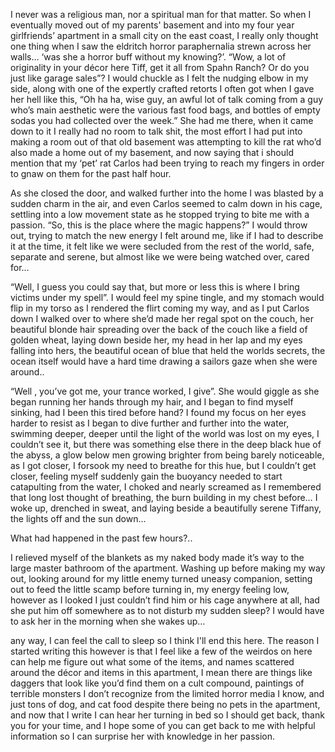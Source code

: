 I never was a religious man, nor a spiritual man for that matter. So when I eventually moved out of my parents' basement and into my four year girlfriends’ apartment in a small city on the east coast, I really only thought one thing when I saw the eldritch horror paraphernalia strewn across her walls… ‘was she a horror buff without my knowing?’. “Wow, a lot of originality in your décor here Tiff, get it all from Spahn Ranch? Or do you just like garage sales”? I would chuckle as I felt the nudging elbow in my side, along with one of the expertly crafted retorts I often got when I gave her hell like this, “Oh ha ha, wise guy, an awful lot of talk coming from a guy who’s main aesthetic were the various fast food bags, and bottles of empty sodas you had collected over the week.” She had me there, when it came down to it I really had no room to talk shit, the most effort I had put into making a room out of that old basement was attempting to kill the rat who’d also made a home out of my basement, and now saying that i should mention that my ‘pet’ rat Carlos had been trying to reach my fingers in order to gnaw on them for the past half hour.  

As she closed the door, and walked further into the home I was blasted by a sudden charm in the air, and even Carlos seemed to calm down in his cage, settling into a low movement state as he stopped trying to bite me with a passion. “So, this is the place where the magic happens?” I would throw out, trying to match the new energy I felt around me, like if I had to describe it at the time, it felt like we were secluded from the rest of the world, safe, separate and serene, but almost like we were being watched over, cared for…

   “Well, I guess you could say that, but more or less this is where I bring victims under my spell”. I would feel my spine tingle, and my stomach would flip in my torso as I rendered the flirt coming my way, and as I put Carlos down I walked over to where she’d made her regal spot on the couch, her beautiful blonde hair spreading over the back of the couch like a field of golden wheat, laying down beside her, my head in her lap and my eyes falling into hers, the beautiful ocean of blue that held the worlds secrets, the ocean itself would have a hard time drawing a sailors gaze when she were around..  

“Well , you’ve got me, your trance worked, I give”. She would giggle as she began running her hands through my hair, and I began to find myself sinking, had I been this tired before hand? I found my focus on her eyes harder to resist as I began to dive further and further into the water, swimming deeper, deeper until the light of the world was lost on my eyes, I couldn’t see it, but there was something else there in the deep black hue of the abyss, a glow below men growing brighter from being barely noticeable, as I got closer, I forsook my need to breathe for this hue, but I couldn’t get closer, feeling myself suddenly gain the buoyancy needed to start catapulting from the water, I choked and nearly screamed as I remembered that long lost thought of breathing, the burn building in my chest before… I woke up, drenched in sweat, and laying beside a beautifully serene Tiffany, the lights off and the sun down...

What had happened in the past few hours?.. 

I relieved myself of the blankets as my naked body made it’s way to the large master bathroom of the apartment. Washing up before making my way out, looking around for my little enemy turned uneasy companion, setting out to feed the little scamp before turning in, my energy feeling low, however as I looked I just couldn’t find him or his cage anywhere at all, had she put him off somewhere as to not disturb my sudden sleep? I would have to ask her in the morning when she wakes up… 

any way, I can feel the call to sleep so I think I'll end this here. The reason I started writing this however is that I feel like a few of the weirdos on here can help me figure out what some of the items, and names scattered around the décor and items in this apartment, I mean there are things like daggers that look like you’d find them on a cult compound, paintings of terrible monsters I don’t recognize from the limited horror media I know, and just tons of dog, and cat food despite there being no pets in the apartment, and now that I write I can hear her turning in bed so I should get back, thank you for your time, and I hope some of you can get back to me with helpful information so I can surprise her with knowledge in her passion.
